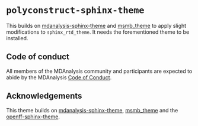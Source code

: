 `polyconstruct-sphinx-theme`
=========================

This builds on [mdanalysis-sphinx-theme](https://github.com/MDAnalysis/mdanalysis-sphinx-theme)
and [msmb_theme](https://github.com/msmbuilder/msmb_theme)
to apply slight modifications to `sphinx_rtd_theme`. It needs the forementioned
theme to be installed.

## Code of conduct

All members of the MDAnalysis community and participants are expected to abide by the MDAnalysis [Code of Conduct](https://www.mdanalysis.org/pages/conduct/).

## Acknowledgements

This theme builds on [mdanalysis-sphinx-theme](https://github.com/MDAnalysis/mdanalysis-sphinx-theme),
[msmb_theme](https://github.com/msmbuilder/msmb_theme) and the
[openff-sphinx-theme](https://github.com/openforcefield/openff-sphinx-theme).
